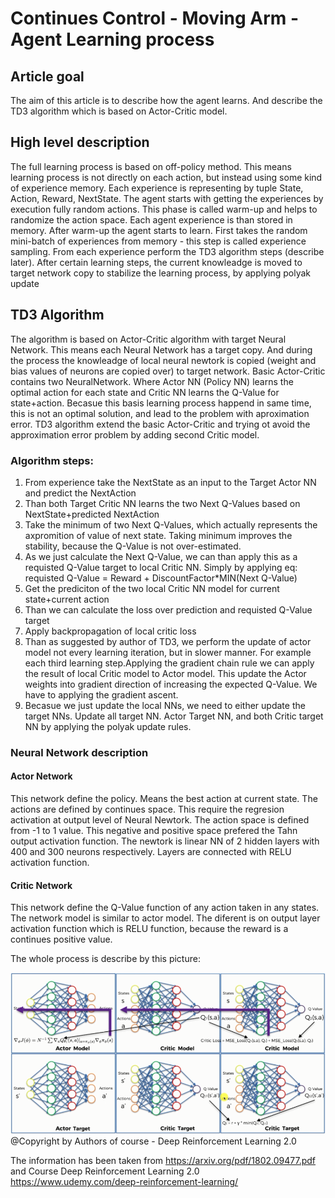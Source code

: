# Continues Control - Moving Arm - Agent Learning process
## Article goal
The aim of this article is to describe how the agent learns. 
And describe the TD3 algorithm which is based on Actor-Critic model.

## High level description
The full learning process is based on off-policy method. This means learning process is not directly on each action, but instead using some kind of experience memory.
Each experience is representing by tuple State, Action, Reward, NextState.
The agent starts with getting the experiences by execution fully random actions.
This phase is called warm-up and helps to randomize the action space.
Each agent experience is than stored in memory. 
After warm-up the agent starts to learn.
First takes the random mini-batch of experiences from memory - this step is called experience sampling.
From each experience perform the TD3 algorithm steps (describe later).
After certain learning steps, the current knowleadge is moved to target network copy to stabilize the learning process, by applying polyak update

## TD3 Algorithm
The algorithm is based on Actor-Critic algorithm with target Neural Network. This means each Neural Network has a target copy. And during the process the knowleadge of local neural newtork is copied (weight and bias values of neurons are copied over) to target network.
Basic Actor-Critic contains two NeuralNetwork. Where Actor NN (Policy NN) learns the optimal action for each state and Critic NN learns the Q-Value for state+action. Becasue this basis learning process happend in same time, this is not an optimal solution, and lead to the problem with aproximation error. 
TD3 algorithm extend the basic Actor-Critic and trying ot avoid the approximation error problem by adding second Critic model. 
### Algorithm steps:
1.  From experience take the NextState as an input to the Target Actor NN and predict the NextAction
2.  Than both Target Critic NN learns the two Next Q-Values based on NextState+predicted NextAction
3.  Take the minimum of two Next Q-Values, which actually represents the axpromition of value of next state.
    Taking minimum improves the stability, because the Q-Value is not over-estimated.
4.  As we just calculate the Next Q-Value, we can than apply this as a requisted Q-Value target to local Critic NN. 
    Simply by applying eq: requisted Q-Value = Reward + DiscountFactor*MIN(Next Q-Value)
5.  Get the prediciton of the two local Critic NN model for current state+current action
6.  Than we can calculate the loss over prediction and requisted Q-Value target
7.  Apply backpropagation of local critic loss
8.  Than as suggested by author of TD3, we perform the update of actor model not every learning iteration, but in slower manner.
    For example each third learning step.Applying the gradient chain rule we can apply the result of local Critic model to Actor model.
    This update the Actor weights into gradient direction of increasing the expected Q-Value. We have to applying the gradient ascent.
9.  Becasue we just update the local NNs, we need to either update the target NNs. 
    Update all target NN. Actor Target NN, and both Critic target NN by applying the polyak update rules. 
 
### Neural Network description
#### Actor Network
 This network define the policy. Means the best action at current state. The actions are defined by continues space. This require the regresion activation at output level of Neural Newtork. The action space is defined from -1 to 1 value. This negative and positive space prefered the Tahn output activation function. 
  The newtork is linear NN of 2 hidden layers with 400 and 300 neurons respectively. Layers are connected with RELU activation function.
#### Critic Network
  This network define the Q-Value function of any action taken in any states. The network model is similar to actor model. The diferent is on output layer activation function which is RELU function, because the reward is a continues positive value. 
  


The whole process is describe by this picture:

![Model](https://github.com/pkasala/ContinuesControl/blob/master/model_explain.png)
@Copyright by Authors of course - Deep Reinforcement Learning 2.0

The information has been taken from https://arxiv.org/pdf/1802.09477.pdf and Course Deep Reinforcement Learning 2.0 https://www.udemy.com/deep-reinforcement-learning/



        




